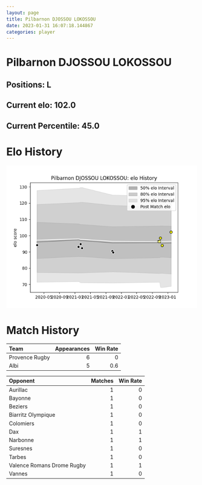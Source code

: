 ```yaml
---  
layout: page  
title: Pilbarnon DJOSSOU LOKOSSOU  
date: 2023-01-31 16:07:18.144867  
categories: player  
---
```

# Pilbarnon DJOSSOU LOKOSSOU

## Positions: L

## Current elo: 102.0

## Current Percentile: 45.0

# Elo History


![elo history](history_PilbarnonDJOSSOULOKOSSOU.png)
# Match History


| Team           |   Appearances |   Win Rate |
|:---------------|--------------:|-----------:|
| Provence Rugby |             6 |        0   |
| Albi           |             5 |        0.6 |

| Opponent                   |   Matches |   Win Rate |
|:---------------------------|----------:|-----------:|
| Aurillac                   |         1 |          0 |
| Bayonne                    |         1 |          0 |
| Beziers                    |         1 |          0 |
| Biarritz Olympique         |         1 |          0 |
| Colomiers                  |         1 |          0 |
| Dax                        |         1 |          1 |
| Narbonne                   |         1 |          1 |
| Suresnes                   |         1 |          0 |
| Tarbes                     |         1 |          0 |
| Valence Romans Drome Rugby |         1 |          1 |
| Vannes                     |         1 |          0 |